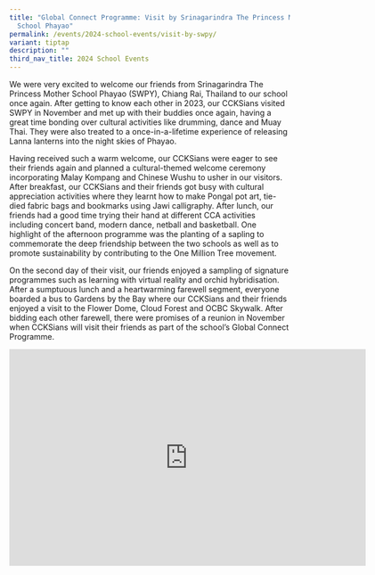 ```yaml
---
title: "Global Connect Programme: Visit by Srinagarindra The Princess Mother
  School Phayao"
permalink: /events/2024-school-events/visit-by-swpy/
variant: tiptap
description: ""
third_nav_title: 2024 School Events
---
```

<p></p>
<p></p>
<p>We were very excited to welcome our friends from Srinagarindra The Princess
Mother School Phayao (SWPY), Chiang Rai, Thailand to our school once again.
After getting to know each other in 2023, our CCKSians visited SWPY in
November and met up with their buddies once again, having a great time
bonding over cultural activities like drumming, dance and Muay Thai. They
were also treated to a once-in-a-lifetime experience of releasing Lanna
lanterns into the night skies of Phayao.</p>
<p>Having received such a warm welcome, our CCKSians were eager to see their
friends again and planned a cultural-themed welcome ceremony incorporating
Malay Kompang and Chinese Wushu to usher in our visitors. After breakfast,
our CCKSians and their friends got busy with cultural appreciation activities
where they learnt how to make Pongal pot art, tie-died fabric bags and
bookmarks using Jawi calligraphy. After lunch, our friends had a good time
trying their hand at different CCA activities including concert band, modern
dance, netball and basketball. One highlight of the afternoon programme
was the planting of a sapling to commemorate the deep friendship between
the two schools as well as to promote sustainability by contributing to
the One Million Tree movement.</p>
<p>On the second day of their visit, our friends enjoyed a sampling of signature
programmes such as learning with virtual reality and orchid hybridisation.
After a sumptuous lunch and a heartwarming farewell segment, everyone boarded
a bus to Gardens by the Bay where our CCKSians and their friends enjoyed
a visit to the Flower Dome, Cloud Forest and OCBC Skywalk. After bidding
each other farewell, there were promises of a reunion in November when
CCKSians will visit their friends as part of the school’s Global Connect
Programme.</p>
<p></p>
<p></p>
<p></p>
<p></p>
<p></p>
<p></p>
<p></p>
<div class="iframe-wrapper">
<iframe height="389" width="640" allowfullscreen="true" frameborder="0" src="https://docs.google.com/presentation/d/e/2PACX-1vSSgAcIoCIlr20TIKAo34hEpzu-yTKH4yHoriYmaCS2SDmyRRuFfqHV1gogKxZpPA/embed?start=true&amp;loop=true&amp;delayms=3000"></iframe>
</div>
<p></p>